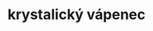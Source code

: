 ---
layout: post
title:  "krystalický vápenec"
location:
  x: 1122750
  y: 808600
  text: Z lomu Velké Hydčice (okres Klatovy, Plzeňský kraj)
---